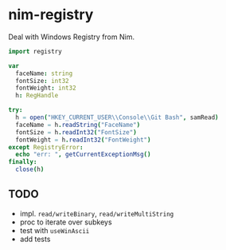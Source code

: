 # nim-registry

Deal with Windows Registry from Nim.

```nim
import registry

var
  faceName: string
  fontSize: int32
  fontWeight: int32 
  h: RegHandle

try:
  h = open("HKEY_CURRENT_USER\\Console\\Git Bash", samRead)
  faceName = h.readString("FaceName")
  fontSize = h.readInt32("FontSize")
  fontWeight = h.readInt32("FontWeight")
except RegistryError:
  echo "err: ", getCurrentExceptionMsg()
finally:
  close(h)
```

## TODO
* impl. `read/writeBinary`, `read/writeMultiString`
* proc to iterate over subkeys
* test with `useWinAscii`
* add tests
